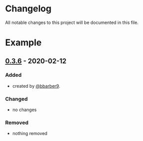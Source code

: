 # Changelog

All notable changes to this project will be documented in this file.

# Example

## [0.3.6] - 2020-02-12

### Added

- created by [@bbarber9](https://github.com/bbarber9).

### Changed

- no changes

### Removed

- nothing removed

[0.3.6]: https://github.com/nuvolo/
